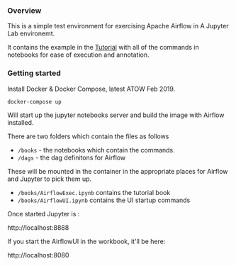 ### Overview 

This is a simple test environment for exercising Apache Airflow in A Jupyter Lab environemt.

It contains the example in the [Tutorial](https://airflow.apache.org/tutorial.html) with all of the commands in notebooks for ease of execution and annotation.

### Getting started

Install Docker & Docker Compose, latest ATOW Feb 2019.

`docker-compose up` 

Will start up the jupyter notebooks server and build the image with Airflow installed.

There are two folders which contain the files as follows

* `/books` - the notebooks which contain the commands.
* `/dags` - the dag definitons for Airflow


These will be mounted in the container in the appropriate places for Airflow and Jupyter to pick them up.

* `/books/AirflowExec.ipynb` contains the tutorial book
* `/books/AirflowUI.ipynb` contains the UI startup commands

Once started Jupyter is :

http://localhost:8888

If you start the AirflowUI in the workbook, it'll be here:

http://localhost:8080